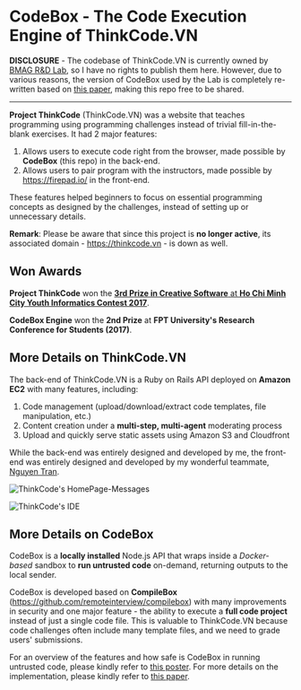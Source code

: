CodeBox - The Code Execution Engine of ThinkCode.VN
=========
**DISCLOSURE** - The codebase of ThinkCode.VN is currently owned by [BMAG R&D Lab][1], so I have no rights to publish them here. However, due to various reasons, the version of CodeBox used by the Lab is completely re-written based on [this paper][2], making this repo free to be shared. 

---

**Project ThinkCode** (ThinkCode.VN) was a website that teaches programming using programming challenges instead of trivial fill-in-the-blank exercises. It had 2 major features:
1. Allows users to execute code right from the browser, made possible by **CodeBox** (this repo) in the back-end.
2. Allows users to pair program with the instructors, made possible by https://firepad.io/ in the front-end.

These features helped beginners to focus on essential programming concepts as designed by the challenges, instead of setting up or unnecessary details.

**Remark**: Please be aware that since this project is **no longer active**, its associated domain - https://thinkcode.vn - is down as well.

## Won Awards
**Project ThinkCode** won the [**3rd Prize in Creative Software** at **Ho Chi Minh City Youth Informatics Contest 2017**][3].

**CodeBox Engine** won the **2nd Prize** at **FPT University's Research Conference for Students (2017)**.

## More Details on ThinkCode.VN
The back-end of ThinkCode.VN is a Ruby on Rails API deployed on **Amazon EC2** with many features, including:
1. Code management (upload/download/extract code templates, file manipulation, etc.)
2. Content creation under a **multi-step, multi-agent** moderating process
3. Upload and quickly serve static assets using Amazon S3 and Cloudfront

While the back-end was entirely designed and developed by me, the front-end was entirely designed and developed by my wonderful teammate, [Nguyen Tran][4].

![ThinkCode's HomePage-Messages](https://i.imgur.com/xRT882t.png)

![ThinkCode's IDE](https://i.imgur.com/UcDUzQs.png)

## More Details on CodeBox 
CodeBox is a **locally installed** Node.js API that wraps inside a *Docker-based* sandbox to **run untrusted code** on-demand, returning outputs to the local sender.

CodeBox is developed based on **CompileBox** (https://github.com/remoteinterview/compilebox) with many improvements in security and one major feature - the ability to execute a **full code project** instead of just a single code file. This is valuable to ThinkCode.VN because code challenges often include many template files, and we need to grade users' submissions.

For an overview of the features and how safe is CodeBox in running untrusted code, please kindly refer to [this poster][5]. For more details on the implementation, please kindly refer to [this paper][2].

[1]: https://www.facebook.com/bmag.vn/
[2]: https://drive.google.com/open?id=1x7_zMWfhSSZF_zkQG927pP2Htx_Qb3j-
[3]: http://international.fpt.edu.vn/fpt-university-students-won-prize-hcmc-young-informatics-contest/
[4]: https://github.com/nguyenkevtran
[5]: https://drive.google.com/open?id=1UR3e7rWqlprQfHSg5-q-fwlz5Qr_fqAI
